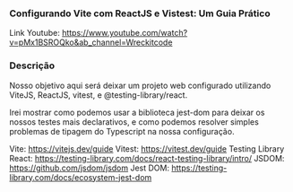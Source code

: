 ### Configurando Vite com ReactJS e Vistest: Um Guia Prático

Link Youtube: https://www.youtube.com/watch?v=pMx1BSROQko&ab_channel=Wreckitcode


### Descrição
Nosso objetivo aqui será deixar um projeto web configurado utilizando ViteJS, ReactJS, vitest, e @testing-library/react.

Irei mostrar como podemos usar a biblioteca jest-dom para deixar os nossos testes mais declarativos, e como podemos resolver simples problemas de tipagem do Typescript na nossa configuração.

Vite: https://vitejs.dev/guide
Vitest: https://vitest.dev/guide
Testing Library React: https://testing-library.com/docs/react-testing-library/intro/
JSDOM: https://github.com/jsdom/jsdom
Jest DOM: https://testing-library.com/docs/ecosystem-jest-dom
